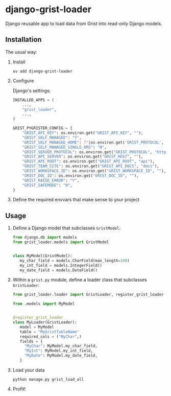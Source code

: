 # django-grist-loader

Django reusable app to load data from Grist into read-only Django models.

## Installation

The usual way:

1. Install
   ```shell
   uv add django-grist-loader
   ```

2. Configure

   Django's settings:
   ```python
   INSTALLED_APPS = (
       ...,
       "grist_loader",
       ...,
   )
   
   GRIST_PYGRISTER_CONFIG = {
       "GRIST_API_KEY": os.environ.get("GRIST_API_KEY", ""),
       "GRIST_SELF_MANAGED": "Y",
       "GRIST_SELF_MANAGED_HOME": f"{os.environ.get('GRIST_PROTOCOL', 'https://')}{os.environ.get('GRIST_HOST', '')}",
       "GRIST_SELF_MANAGED_SINGLE_ORG": "N",
       "GRIST_SERVER_PROTOCOL": os.environ.get("GRIST_PROTOCOL", "https://"),
       "GRIST_API_SERVER": os.environ.get("GRIST_HOST", ""),
       "GRIST_API_ROOT": os.environ.get("GRIST_API_ROOT", "api"),
       "GRIST_TEAM_SITE": os.environ.get("GRIST_API_DOCS", "docs"),
       "GRIST_WORKSPACE_ID": os.environ.get("GRIST_WORKSPACE_ID", ""),
       "GRIST_DOC_ID": os.environ.get("GRIST_DOC_ID", ""),
       "GRIST_RAISE_ERROR": "Y",
       "GRIST_SAFEMODE": "N",
   } 
   ```
3. Define the required envvars that make sense to your project

## Usage

1. Define a Django model that subclasses `GristModel`:

    ```python
   from django.db import models
   from grist_loader.models import GristModel


   class MyModel(GristModel):
       my_char_field = models.CharField(max_length=100)
       my_int_field = models.IntegerField()
       my_date_field = models.DateField()
    ```
2. Within a `grist.py` module, define a loader class that subclasses `GristLoader`:

    ```python
   from grist_loader.loader import GristLoader, register_grist_loader

   from .models import MyModel


   @register_grist_loader
   class MyLoader(GristLoader):
       model = MyModel
       table = "MyGristTableName"
       required_cols = ("MyChar",)
       fields = {
         "MyChar": MyModel.my_char_field,
         "MyInt": MyModel.my_int_field,
         "MyDate": MyModel.my_date_field,
       }
    ```
3. Load your data
   ```shell
   python manage.py grist_load_all
   ```
4. Profit!